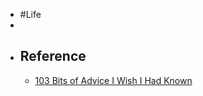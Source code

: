- #Life
-
- ## Reference
	- [103 Bits of Advice I Wish I Had Known](https://kk.org/thetechnium/103-bits-of-advice-i-wish-i-had-known/)